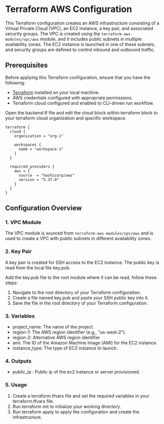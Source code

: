 # Terraform AWS Configuration

This Terraform configuration creates an AWS infrastructure consisting of a Virtual Private Cloud (VPC), an EC2 instance, a key pair, and associated security groups. The VPC is created using the `terraform-aws-modules/vpc/aws` module, and it includes public subnets in multiple availability zones. The EC2 instance is launched in one of these subnets, and security groups are defined to control inbound and outbound traffic.

## Prerequisites

Before applying this Terraform configuration, ensure that you have the following:

- [Terraform](https://www.terraform.io/) installed on your local machine.
- AWS credentials configured with appropriate permissions.
- Terraform cloud configured and enabled to CLI-driven run workflow.

Open the backend.tf file and edit the cloud block within terraform block to your terraform cloud organization and specific workspace.

```hcl
terraform {
  cloud {
    organization = "org-1"

    workspaces {
      name = "workspace-1"
    }
  }

  required_providers {
    aws = {
      source  = "hashicorp/aws"
      version = "5.37.0"
    }
  }
}
```

## Configuration Overview

### 1. VPC Module

The VPC module is sourced from `terraform-aws-modules/vpc/aws` and is used to create a VPC with public subnets in different availability zones.

### 2. Key Pair

A key pair is created for SSH access to the EC2 instance. The public key is read from the local file key.pub.

Add the key.pub file to the root module where it can be read, follow these steps:

1. Navigate to the root directory of your Terraform configuration.
2. Create a file named key.pub and paste your SSH public key into it.
3. Save the file in the root directory of your Terraform configuration.

### 3. Variables

- project_name: The name of the project.
- region-1: The AWS region identifier (e.g., "us-west-2").
- region-2: Alternative AWS region identifier
- ami: The ID of the Amazon Machine Image (AMI) for the EC2 instance.
- instance_type: The type of EC2 instance to launch.

### 4. Outputs

- public_ip : Public ip of the ec2 instance or server provisioned.

### 5. Usage

1. Create a terraform.tfvars file and set the required variables in your terraform.tfvars file.
2. Run terraform init to initialize your working directory.
3. Run terraform apply to apply the configuration and create the infrastructure.
